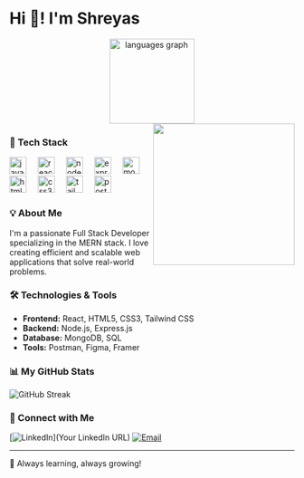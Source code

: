 <h1 align="left">Hi 👋! I'm Shreyas</h1>

<div align="center">
  <img src="https://github-readme-stats.vercel.app/api/top-langs?username=ShreyasDutt&locale=en&hide_title=true&layout=compact&card_width=320&langs_count=6&theme=dark&hide_border=true" height="150" alt="languages graph"  />
</div>

<img align="right" height="250" src="https://i.pinimg.com/736x/7b/08/44/7b0844fcb745775ab6c09af01eedbbc9.jpg" />

### 🚀 Tech Stack

<div align="left">
  <img src="https://cdn.jsdelivr.net/gh/devicons/devicon/icons/javascript/javascript-original.svg" height="30" alt="javascript logo"  />
  <img width="12" />
  <img src="https://cdn.jsdelivr.net/gh/devicons/devicon/icons/react/react-original-wordmark.svg" height="30" alt="react logo"  />
  <img width="12" />
  <img src="https://cdn.jsdelivr.net/gh/devicons/devicon/icons/nodejs/nodejs-original.svg" height="30" alt="nodejs logo"  />
  <img width="12" />
  <img src="https://skillicons.dev/icons?i=express" height="30" alt="express logo"  />
  <img width="12" />
  <img src="https://cdn.jsdelivr.net/gh/devicons/devicon/icons/mongodb/mongodb-original.svg" height="30" alt="mongodb logo"  />
  <img width="12" />
  <img src="https://cdn.jsdelivr.net/gh/devicons/devicon/icons/html5/html5-original.svg" height="30" alt="html5 logo"  />
  <img width="12" />
  <img src="https://cdn.jsdelivr.net/gh/devicons/devicon/icons/css3/css3-original.svg" height="30" alt="css3 logo"  />
  <img width="12" />
  <img src="https://cdn.simpleicons.org/tailwindcss/06B6D4" height="30" alt="tailwindcss logo"  />
  <img width="12" />
  <img src="https://cdn.simpleicons.org/postman/FF6C37" height="30" alt="postman logo"  />
</div>

### 💡 About Me
I'm a passionate Full Stack Developer specializing in the MERN stack. I love creating efficient and scalable web applications that solve real-world problems.

### 🛠️ Technologies & Tools
- **Frontend:** React, HTML5, CSS3, Tailwind CSS
- **Backend:** Node.js, Express.js
- **Database:** MongoDB, SQL
- **Tools:** Postman, Figma, Framer

### 📊 My GitHub Stats
![GitHub Streak](https://github-readme-streak-stats.herokuapp.com/?user=ShreyasDutt&theme=dark)

### 🤝 Connect with Me
[![LinkedIn](https://img.shields.io/badge/LinkedIn-blue?style=flat-square&logo=linkedin&logoColor=white)](Your LinkedIn URL)
[![Email](https://img.shields.io/badge/Email-D14836?style=flat-square&logo=gmail&logoColor=white)](mailto:your.email@example.com)

---

🚀 Always learning, always growing!
